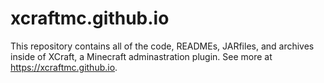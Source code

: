 # xcraftmc.github.io
This repository contains all of the code, READMEs, JARfiles, and archives inside of XCraft, a Minecraft adminastration plugin. See more at https://xcraftmc.github.io.

